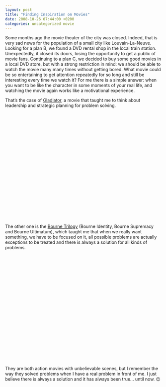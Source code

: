 ```yaml
---
layout: post
title: "Finding Inspiration on Movies"
date: 2008-10-26 07:44:00 +0200
categories: uncategorized movie
---
```


Some months ago the movie theater of the city was closed. Indeed, that is very sad news for the population of a small city like Louvain-La-Neuve. Looking for a plan B, we found a DVD rental shop in the local train station. Unexpectedly, it closed its doors, losing the opportunity to get a public of movie fans. Continuing to a plan C, we decided to buy some good movies in a local DVD store, but with a strong restriction in mind: we should be able to watch the movie many many times without getting bored. What movie could be so entertaining to get attention repeatedly for so long and still be interesting every time we watch it? For me there is a simple answer: when you want to be like the character in some moments of your real life, and watching the movie again works like a motivational experience.

That’s the case of <a href="http://www.imdb.com/title/tt0172495/">Gladiator</a>, a movie that taught me to think about leadership and strategic planning for problem solving.

<object height="344" width="425"><param name="movie" value="http://www.youtube.com/v/IvTT29cavKo&amp;hl=en&amp;fs=1"/><param name="allowFullScreen" value="true"/><embed allowfullscreen="true" height="344" src="http://www.youtube.com/v/IvTT29cavKo&amp;hl=en&amp;fs=1" type="application/x-shockwave-flash" width="425"/></object>

The other one is the <a href="http://www.thebourneidentity.com/">Bourne Trilogy</a> (Bourne Identity, Bourne Supremacy and Bourne Ultimatum), which taught me that when we really want something, we have to be focused on it, all possible problems are actually exceptions to be treated and there is always a solution for all kinds of problems.

<object height="344" width="425"><param name="movie" value="http://www.youtube.com/v/cD-uQreIwEk&amp;hl=en&amp;fs=1"/><param name="allowFullScreen" value="true"/><embed allowfullscreen="true" height="344" src="http://www.youtube.com/v/cD-uQreIwEk&amp;hl=en&amp;fs=1" type="application/x-shockwave-flash" width="425"/></object>

They are both action movies with unbelievable scenes, but I remember the way they solved problems when I have a real problem in front of me. I just believe there is always a solution and it has always been true… until now. 😉
